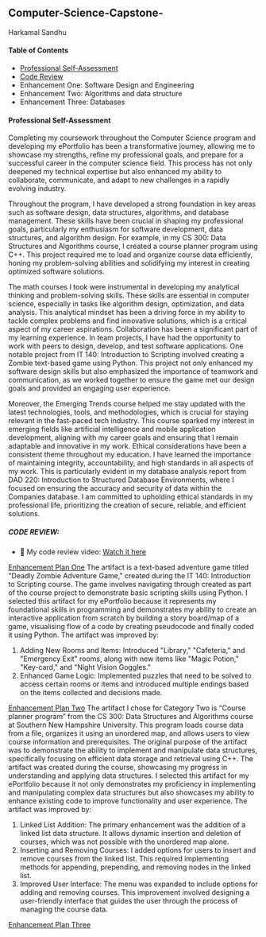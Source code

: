## Computer-Science-Capstone-
Harkamal Sandhu
#### **Table of Contents**

- [Professional Self-Assessment](https://github.com/HSandhu1803/Computer-Science-Capstone-/blob/main/README.md#professional-self-assessment)
- [Code Review](https://github.com/HSandhu1803/Computer-Science-Capstone-#code-review)
- Enhancement One: Software Design and Engineering
- Enhancement Two: Algorithms and data structure
- Enhancement Three: Databases

#### Professional Self-Assessment
Completing my coursework throughout the Computer Science program and developing my ePortfolio has been a transformative journey, allowing me to showcase my strengths, refine my professional goals, and prepare for a successful career in the computer science field. This process has not only deepened my technical expertise but also enhanced my ability to collaborate, communicate, and adapt to new challenges in a rapidly evolving industry.

Throughout the program, I have developed a strong foundation in key areas such as software design, data structures, algorithms, and database management. These skills have been crucial in shaping my professional goals, particularly my enthusiasm for software development, data structures, and algorithm design. For example, in my CS 300: Data Structures and Algorithms course, I created a course planner program using C++. This project required me to load and organize course data efficiently, honing my problem-solving abilities and solidifying my interest in creating optimized software solutions.

The math courses I took were instrumental in developing my analytical thinking and problem-solving skills. These skills are essential in computer science, especially in tasks like algorithm design, optimization, and data analysis. This analytical mindset has been a driving force in my ability to tackle complex problems and find innovative solutions, which is a critical aspect of my career aspirations. Collaboration has been a significant part of my learning experience. In team projects, I have had the opportunity to work with peers to design, develop, and test software applications. One notable project from IT 140: Introduction to Scripting involved creating a Zombie text-based game using Python. This project not only enhanced my software design skills but also emphasized the importance of teamwork and communication, as we worked together to ensure the game met our design goals and provided an engaging user experience.

Moreover, the Emerging Trends course helped me stay updated with the latest technologies, tools, and methodologies, which is crucial for staying relevant in the fast-paced tech industry. This course sparked my interest in emerging fields like artificial intelligence and mobile application development, aligning with my career goals and ensuring that I remain adaptable and innovative in my work. Ethical considerations have been a consistent theme throughout my education. I have learned the importance of maintaining integrity, accountability, and high standards in all aspects of my work. This is particularly evident in my database analysis report from DAD 220: Introduction to Structured Database Environments, where I focused on ensuring the accuracy and security of data within the Companies database. I am committed to upholding ethical standards in my professional life, prioritizing the creation of secure, reliable, and efficient solutions.


##### CODE REVIEW: 
* 🎥 My code review video: [Watch it here](https://youtu.be/SuOvxwoVJQo?si=Y9nSh4-JIeFyQ5w2!)

[Enhancement Plan One](Enhancement-1/)
The artifact is a text-based adventure game titled "Deadly Zombie Adventure Game," created during the IT 140: Introduction to Scripting course. The game involves navigating through created as part of the course project to demonstrate basic scripting skills using Python. I selected this artifact for my ePortfolio because it represents my foundational skills in programming and demonstrates my ability to create an interactive application from scratch by building a story board/map of a game, visualising flow of a code by creating pseudocode and finally coded it using Python.
The artifact was improved by:
1.	Adding New Rooms and Items: Introduced "Library," "Cafeteria," and "Emergency Exit" rooms, along with new items like "Magic Potion," "Key-card," and "Night Vision Goggles."
2.	Enhanced Game Logic: Implemented puzzles that need to be solved to access certain rooms or items and introduced multiple endings based on the items collected and decisions made.

[Enhancement Plan Two](https://github.com/HSandhu1803/Computer-Science-Capstone-/tree/main/Enhancement-2)
The artifact I chose for Category Two is “Course planner program” from the CS 300: Data Structures and Algorithms course at Southern New Hampshire University. This program loads course data from a file, organizes it using an unordered map, and allows users to view course information and prerequisites. The original purpose of the artifact was to demonstrate the ability to implement and manipulate data structures, specifically focusing on efficient data storage and retrieval using C++. The artifact was created during the course, showcasing my progress in understanding and applying data structures. I selected this artifact for my ePortfolio because it not only demonstrates my proficiency in implementing and manipulating complex data structures but also showcases my ability to enhance existing code to improve functionality and user experience. 
The artifact was improved by:
1.	Linked List Addition: The primary enhancement was the addition of a linked list data structure. It allows dynamic insertion and deletion of courses, which was not possible with the unordered map alone.
2.	Inserting and Removing Courses: I added options for users to insert and remove courses from the linked list. This required implementing methods for appending, prepending, and removing nodes in the linked list.
3.	Improved User Interface: The menu was expanded to include options for adding and removing courses. This improvement involved designing a user-friendly interface that guides the user through the process of managing the course data.


[Enhancement Plan Three](https://github.com/HSandhu1803/Computer-Science-Capstone-/tree/main/Enhancement-3)
